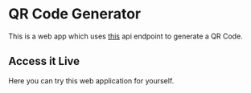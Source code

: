 # QR Code Generator

This is a web app which uses [this](https://qr-code-generator-api.herokuapp.com/api/generate) api endpoint to generate a QR Code.

## Access it Live

Here you can try this web application for yourself.
